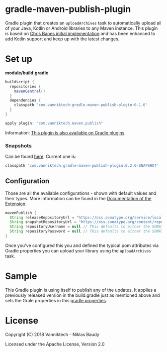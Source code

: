 # gradle-maven-publish-plugin

Gradle plugin that creates an `uploadArchives` task to automatically upload all of your Java, Kotlin or Android libraries to any Maven instance. This plugin is based on [Chris Banes initial implementation](https://github.com/chrisbanes/gradle-mvn-push) and has been enhanced to add Kotlin support and keep up with the latest changes.

# Set up

**module/build.gradle**

```groovy
buildscript {
  repositories {
    mavenCentral()
  }
  dependencies {
    classpath 'com.vanniktech:gradle-maven-publish-plugin:0.1.0'
  }
}

apply plugin: "com.vanniktech.maven.publish"
```

Information: [This plugin is also available on Gradle plugins](https://plugins.gradle.org/plugin/com.vanniktech.maven.publish)

### Snapshots

Can be found [here](https://oss.sonatype.org/#nexus-search;quick~gradle-maven-publish-plugin). Current one is:

```groovy
classpath 'com.vanniktech:gradle-maven-publish-plugin:0.2.0-SNAPSHOT'
```

## Configuration

Those are all the available configurations - shown with default values and their types. More information can be found in the [Documentation of the Extension](src/test/kotlin/com/vanniktech/maven/publish/MavenPublishPluginExtensionTest.kt).

```groovy
mavenPublish {
  String releaseRepositoryUrl = "https://oss.sonatype.org/service/local/staging/deploy/maven2/"
  String snapshotRepositoryUrl = "https://oss.sonatype.org/content/repositories/snapshots/"
  String repositoryUsername = null // This defaults to either the SONATYPE_NEXUS_USERNAME Gradle property or the system environment variable.
  String repositoryPassword = null // This defaults to either the SONATYPE_NEXUS_PASSWORD Gradle property or the system environment variable.
}
```

Once you've configured this you and defined the typical pom attributes via Gradle properties you can upload your library using the `uploadArchives` task.

# Sample

This Gradle plugin is using itself to publish any of the updates. It applies a previously released version in the build.gradle just as mentioned above and sets the Grale properties in this [gradle.properties](gradle.properties).

# License

Copyright (C) 2018 Vanniktech - Niklas Baudy

Licensed under the Apache License, Version 2.0
